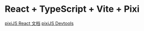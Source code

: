 # React + TypeScript + Vite + Pixi

[pixiJS React 文档](https://pixijs.io/pixi-react/)
[pixiJS Devtools](https://pixijs.io/devtools/docs/guide/installation/)